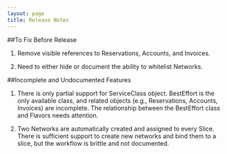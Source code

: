 ```yaml
---
layout: page
title: Release Notes
---
```



##To Fix Before Release

1. Remove visible references to Reservations, Accounts, and
   Invoices.

2. Need to either hide or document the ability to whitelist Networks.

##Incomplete and Undocumented Features

1. There is only partial support for ServiceClass object.
   BestEffort is the only available class, and related objects
   (e.g., Reservations, Accounts, Invoices) are incomplete. 
   The relationship between the BestEffort class and Flavors
   needs attention.

2. Two Networks are automatically created and assigned to every
   Slice. There is sufficient support to create new networks and bind
   them to a slice, but the workflow is brittle and not documented.